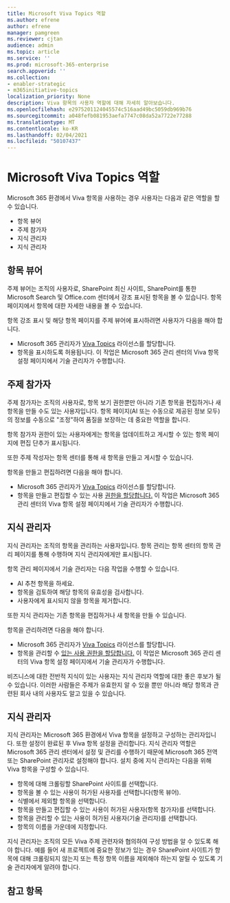 ```yaml
---
title: Microsoft Viva Topics 역할
ms.author: efrene
author: efrene
manager: pamgreen
ms.reviewer: cjtan
audience: admin
ms.topic: article
ms.service: ''
ms.prod: microsoft-365-enterprise
search.appverid: ''
ms.collection:
- enabler-strategic
- m365initiative-topics
localization_priority: None
description: Viva 항목의 사용자 역할에 대해 자세히 알아보습니다.
ms.openlocfilehash: e2975201124045574c516aad49bc5059db969b76
ms.sourcegitcommit: a048fefb081953aefa7747c08da52a7722e77288
ms.translationtype: MT
ms.contentlocale: ko-KR
ms.lasthandoff: 02/04/2021
ms.locfileid: "50107437"
---
```

# <a name="microsoft-viva-topics-roles"></a>Microsoft Viva Topics 역할 

Microsoft 365 환경에서 Viva 항목을 사용하는 경우 사용자는 다음과 같은 역할을 할 수 있습니다.
-   항목 뷰어
-   주제 참가자
-   지식 관리자
-   지식 관리자

## <a name="topic-viewer"></a>항목 뷰어

주제 뷰어는 조직의 사용자로, SharePoint 최신 사이트, SharePoint를 통한 Microsoft Search 및 Office.com 센터에서 강조 표시된 항목을 볼 수 있습니다. 항목 페이지에서 항목에 대한 자세한 내용을 볼 수 있습니다. 

항목 강조 표시 및 해당 항목 페이지를 주제 뷰어에 표시하려면 사용자가 다음을 해야 합니다.
-   Microsoft 365 관리자가 [Viva Topics](https://docs.microsoft.com/microsoft-365/knowledge/set-up-topic-experiences#assign-licenses) 라이선스를 할당합니다.
-   항목을 표시하도록 허용됩니다. 이 작업은 Microsoft 365 관리 센터의 Viva 항목 설정 페이지에서 기술 관리자가 수행합니다.


## <a name="topic-contributors"></a>주제 참가자

주제 참가자는 조직의 사용자로, 항목 보기 권한뿐만 아니라 기존 항목을 편집하거나 새 항목을 만들 수도 있는 사용자입니다. 항목 페이지(AI 또는 수동으로 제공된 정보 모두)의 정보를 수동으로 "조정"하여 품질을 보장하는 데 중요한 역할을 합니다.

항목 참가자 권한이 있는 사용자에게는  항목을 업데이트하고 게시할 수 있는 항목 페이지에 편집 단추가 표시됩니다.

또한 주제 작성자는 항목 센터를 통해 새 항목을 만들고 게시할 수 있습니다.

항목을 만들고 편집하려면 다음을 해야 합니다.

-   Microsoft 365 관리자가 [Viva Topics](https://docs.microsoft.com/microsoft-365/knowledge/set-up-topic-experiences#assign-licenses) 라이선스를 할당합니다.
-   항목을 만들고 편집할 수 있는 사용 [권한을 할당합니다.](https://docs.microsoft.com/microsoft-365/knowledge/topic-experiences-user-permissions#change-who-has-permissions-to-do-tasks-on-the-topic-center) 이 작업은 Microsoft 365 관리 센터의 Viva 항목 설정 페이지에서 기술 관리자가 수행합니다.

## <a name="knowledge-managers"></a>지식 관리자

지식 관리자는 조직의 항목을 관리하는 사용자입니다.  항목 관리는 항목 센터의 항목 관리 페이지를 통해 수행하며 지식 관리자에게만 표시됩니다.

항목 관리 페이지에서 기술 관리자는 다음 작업을 수행할 수 있습니다.
-   AI 추천 항목을 하세요.
-   항목을 검토하여 해당 항목의 유효성을 검사합니다.
-   사용자에게 표시되지 않을 항목을 제거합니다.

또한 지식 관리자는 기존 항목을 편집하거나 새 항목을 만들 수 있습니다.

항목을 관리하려면 다음을 해야 합니다.
-   Microsoft 365 관리자가 [Viva Topics](https://docs.microsoft.com/microsoft-365/knowledge/set-up-topic-experiences#assign-licenses) 라이선스를 할당합니다.
-   항목을 관리할 수 [있는 사용 권한을 할당합니다.](https://docs.microsoft.com/microsoft-365/knowledge/topic-experiences-user-permissions#change-who-has-permissions-to-do-tasks-on-the-topic-center) 이 작업은 Microsoft 365 관리 센터의 Viva 항목 설정 페이지에서 기술 관리자가 수행합니다.

비즈니스에 대한 전반적 지식이 있는 사용자는 지식 관리자 역할에 대한 좋은 후보가 될 수 있습니다. 이러한 사람들은 주제가 유효한지 알 수 있을 뿐만 아니라 해당 항목과 관련된 회사 내의 사용자도 알고 있을 수 있습니다.


## <a name="knowledge-admins"></a>지식 관리자

지식 관리자는 Microsoft 365 환경에서 Viva 항목을 설정하고 구성하는 관리자입니다. 또한 설정이 완료된 후 Viva 항목 설정을 관리합니다. 지식 관리자 역할은 Microsoft 365 관리 센터에서 설정 및 관리를 수행하기 때문에 Microsoft 365 전역 또는 SharePoint 관리자로 설정해야 합니다.
설치 중에 지식 관리자는 다음을 위해 Viva 항목을 구성할 수 있습니다.

-   항목에 대해 크롤링할 SharePoint 사이트를 선택합니다.
-   항목을 볼 수 있는 사용이 허가된 사용자를 선택합니다(항목 뷰어).
-   식별에서 제외할 항목을 선택합니다.
-   항목을 만들고 편집할 수 있는 사용이 허가된 사용자(항목 참가자)를 선택합니다.
-   항목을 관리할 수 있는 사용이 허가된 사용자(기술 관리자)를 선택합니다.
-   항목의 이름을 가운데에 지정합니다.

지식 관리자는 조직의 모든 Viva 주제 관련자와 협의하여 구성 방법을 알 수 있도록 해야 합니다. 예를 들어 새 프로젝트에 중요한 정보가 있는 경우 SharePoint 사이트가 항목에 대해 크롤링되지 않는지 또는 특정 항목 이름을 제외해야 하는지 알릴 수 있도록 기술 관리자에게 알려야 합니다.


## <a name="see-also"></a>참고 항목

